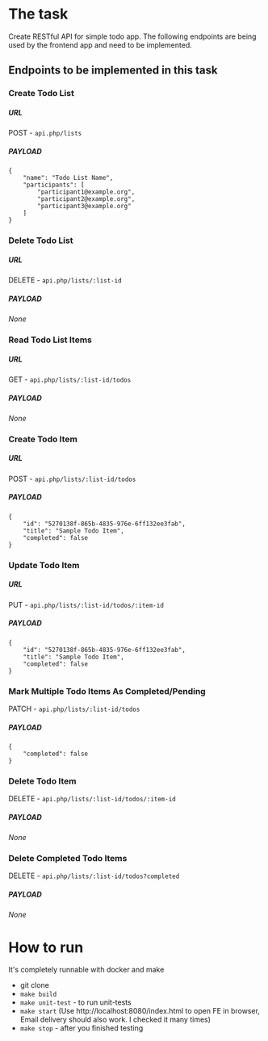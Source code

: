# The task 

Create RESTful API for simple todo app.
The following endpoints are being used by the frontend app and need to be implemented. 

## Endpoints to be implemented in this task

### Create Todo List  

##### URL 

POST - `api.php/lists`

##### PAYLOAD

```
{
	"name": "Todo List Name", 
	"participants": [
		"participant1@example.org",
		"participant2@example.org",
		"participant3@example.org"
	]
}
```


### Delete Todo List 

##### URL 

DELETE - `api.php/lists/:list-id`

##### PAYLOAD

*None*


### Read Todo List Items

##### URL 

GET - `api.php/lists/:list-id/todos`

##### PAYLOAD

*None*

### Create Todo Item 
 
##### URL 

POST - `api.php/lists/:list-id/todos`

##### PAYLOAD

```
{
	"id": "5270138f-865b-4835-976e-6ff132ee3fab",
	"title": "Sample Todo Item",
	"completed": false
}
```
 
### Update Todo Item

##### URL 

PUT - `api.php/lists/:list-id/todos/:item-id`

##### PAYLOAD

```
{
	"id": "5270138f-865b-4835-976e-6ff132ee3fab",
	"title": "Sample Todo Item",
	"completed": false
}
```

### Mark Multiple Todo Items As Completed/Pending

PATCH - `api.php/lists/:list-id/todos`

##### PAYLOAD

```
{
	"completed": false
}
```

### Delete Todo Item 

DELETE - `api.php/lists/:list-id/todos/:item-id`

##### PAYLOAD

*None* 

### Delete Completed Todo Items 

DELETE - `api.php/lists/:list-id/todos?completed`

##### PAYLOAD

*None* 


# How to run
It's completely runnable with docker and make

 - git clone 
 - `make build`
 - `make unit-test` - to run unit-tests
 - `make start` (Use http://localhost:8080/index.html to open FE in browser, Email delivery should also work. I checked it many times)
 - `make stop`  - after you finished testing 
